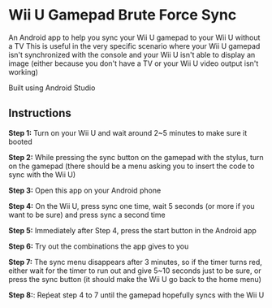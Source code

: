 # Wii U Gamepad Brute Force Sync
An Android app to help you sync your Wii U gamepad to your Wii U without a TV
This is useful in the very specific scenario where your Wii U gamepad isn't synchronized with the console and your Wii U isn't able to display an image (either because you don't have a TV or your Wii U video output isn't working)

Built using Android Studio

## Instructions

**Step 1:** Turn on your Wii U and wait around 2~5 minutes to make sure it booted

**Step 2:** While pressing the sync button on the gamepad with the stylus, turn on the gamepad (there should be a menu asking you to insert the code to sync with the Wii U)

**Step 3:** Open this app on your Android phone

**Step 4:** On the Wii U, press sync one time, wait 5 seconds (or more if you want to be sure) and press sync a second time

**Step 5:** Immediately after Step 4, press the start button in the Android app

**Step 6:** Try out the combinations the app gives to you

**Step 7:** The sync menu disappears after 3 minutes, so if the timer turns red, either wait for the timer to run out and give 5~10 seconds just to be sure, or press the sync button (it should make the Wii U go back to the home menu)

**Step 8:**: Reṕeat step 4 to 7 until the gamepad hopefully syncs with the Wii U
